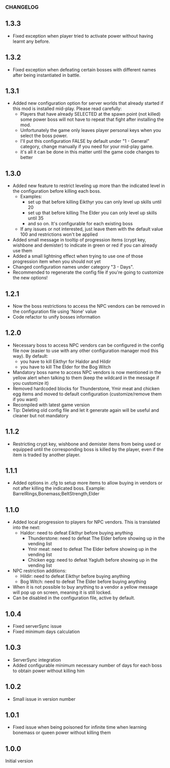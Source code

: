 ### CHANGELOG

## 1.3.3

* Fixed exception when player tried to activate power without having learnt any before.

## 1.3.2

* Fixed exception when defeating certain bosses with different names after being instantiated in battle.

## 1.3.1

* Added new configuration option for server worlds that already started if this mod is installed mid-play. Please read carefully:
  * Players that have already SELECTED at the spawn point (not killed) some power boss will not have to repeat that fight after installing the mod.
  * Unfortunately the game only leaves player personal keys when you select the boss power.
  * I'll put this configuration FALSE by default under "1 - General" category, change manually if you need for your mid-play game.
  * it's all it can be done in this matter until the game code changes to better

## 1.3.0

* Added new feature to restrict leveling up more than the indicated level in the configuration before killing each boss. 
  * Examples: 
    * set up that before killing Eikthyr you can only level up skills until 20
    * set up that before killing The Elder you can only level up skills until 35
    * and so on. It's configurable for each existing boss
  * If any issues or not interested, just leave them with the default value 100 and restrictions won't be applied
* Added small message in tooltip of progression items (crypt key, wishbone and demister) to indicate in green or red if you can already use them
* Added a small lightning effect when trying to use one of those progression item when you should not yet
* Changed configuration names under category "3 - Days". 
* Recommended to regenerate the config file if you're going to customize the new options!

## 1.2.1

* Now the boss restrictions to access the NPC vendors can be removed in the configuration file using 'None' value
* Code refactor to unify bosses information

## 1.2.0

* Necessary boss to access NPC vendors can be configured in the config file now (easier to use with any other configuration manager mod this way). By default:
  * you have to kill Eikthyr for Haldor and Hildir
  * you have to kill The Elder for the Bog Witch
* Mandatory boss name to access NPC vendors is now mentioned in the yellow alert when talking to them (keep the wildcard in the message if you customize it)
* Removed hardcoded blocks for Thunderstone, Ymir meat and chicken egg items and moved to default configuration (customize/remove them if you want)
* Recompiled with latest game version
* Tip: Deleting old config file and let it generate again will be useful and cleaner but not mandatory

## 1.1.2

* Restricting crypt key, wishbone and demister items from being used or equipped until the corresponding boss is killed by the player, even if the item is traded by another player.

## 1.1.1

* Added options in .cfg to setup more items to allow buying in vendors or not after killing the indicated boss. Example: BarrelRings,Bonemass;BeltStrength,Elder

## 1.1.0

* Added local progression to players for NPC vendors. This is translated into the next:
  * Haldor: need to defeat Eikthyr before buying anything
    * Thunderstone: need to defeat The Elder before showing up in the vending list
    * Ymir meat: need to defeat The Elder before showing up in the vending list
    * Chicken egg: need to defeat Yagluth before showing up in the vending list
* NPC restriction additions:
  * Hildir: need to defeat Eikthyr before buying anything
  * Bog Witch: need to defeat The Elder before buying anything
* When it is not possible to buy anything to a vendor a yellow message will pop up on screen, meaning it is still locked.
* Can be disabled in the configuration file, active by default.

## 1.0.4

* Fixed serverSync issue
* Fixed minimum days calculation

## 1.0.3

* ServerSync integration
* Added configurable minimum necessary number of days for each boss to obtain power without killing him

## 1.0.2

* Small issue in version number

## 1.0.1

* Fixed issue when being poisoned for infinite time when learning bonemass or queen power without killing them

## 1.0.0

Initial version
